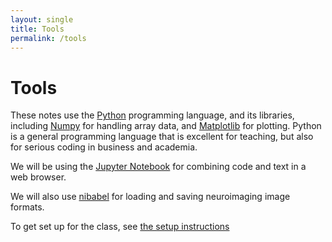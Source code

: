 ```yaml
---
layout: single
title: Tools
permalink: /tools
---
```


# Tools

These notes use the [Python](https://python.org) programming language, and its
libraries, including [Numpy](https://numpy.org/numpy) for handling array data,
and [Matplotlib](https://matplotlib.org) for plotting.  Python is a general
programming language that is excellent for teaching, but also for serious
coding in business and academia.

We will be using the [Jupyter Notebook](https://jupyter.org) for combining
code and text in a web browser.

We will also use [nibabel](https://nipy.org/nibabel) for loading and saving
neuroimaging image formats.

To get set up for the class, see [the setup instructions](setup)
